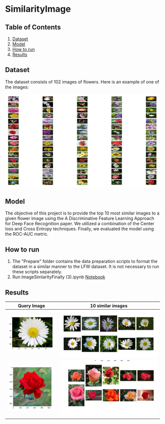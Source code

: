 # SimilarityImage

## Table of Contents

1. [Dataset](#dataset)
2. [Model](#model)
3. [How to run](#how-to-run)
4. [Results](#results)

## Dataset

The dataset consists of 102 images of flowers. Here is an example of one of the images:

![dataset](assets/dataset.jpg)
## Model

The objective of this project is to provide the top 10 most similar images to a given flower image using the A Discriminative Feature Learning Approach for Deep Face Recognition paper. We utilized a combination of the Center loss and Cross Entropy techniques. Finally, we evaluated the model using the ROC-AUC metric.

## How to run

1. The "Prepare" folder contains the data preparation scripts to format the dataset in a similar manner to the LFW dataset. It is not necessary to run these scripts separately.
2. Run ImageSimlarityFinally (3).ipynb [Notebook](model/ImageSimlarityFinally%20(3).ipynb)

## Results

Query Image            |  10 similar images
:-------------------------:|:-------------------------:
![query1](assets/query1.jpg)  |  ![Result1](assets/result1.jpg)
![query2](assets/query2.jpg)|![Result2](assets/result2.jpg)

